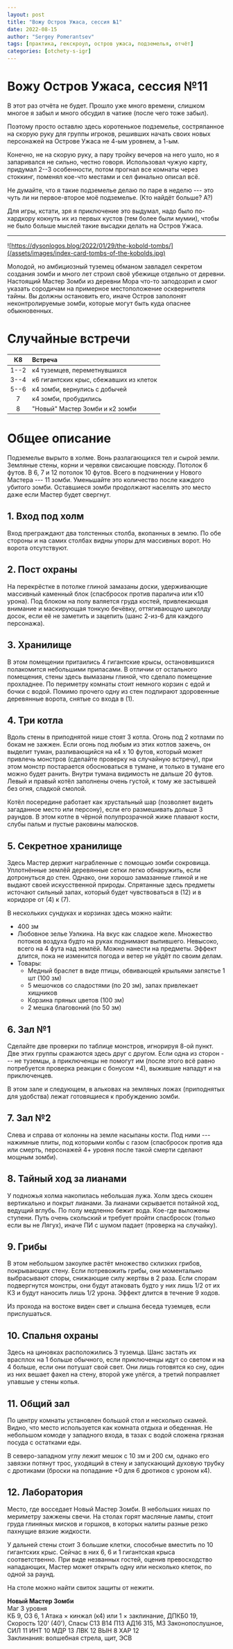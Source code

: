 ```yaml
---
layout: post
title: "Вожу Остров Ужаса, сессия №1"
date: 2022-08-15
author: "Sergey Pomerantsev"
tags: [практика, гекскроул, остров ужаса, подземелья, отчёт]
categories: [otchety-s-igr]
---
```


# Вожу Остров Ужаса, сессия №11

В этот раз отчёта не будет. Прошло уже много времени, слишком многое я забыл и много обсудил в чатике (после чего тоже забыл).

Поэтому просто оставлю здесь коротенькое подземелье, состряпанное на скорую руку для группы игроков, решивших начать своих новых персонажей на Острове Ужаса не 4-ым уровнем, а 1-ым.

Конечно, не на скорую руку, а пару тройку вечеров на него ушло, но я запаривался не сильно, честно говоря. Использовал чужую карту, придумал 2--3 особенности, потом прогнал все комнаты через стоккинг, поменял кое-что местами и сел финально описал всё.

Не думайте, что я такие подземелье делаю по паре в неделю --- это чуть ли ни первое-второе моё подземелье. (Кто найдёт больше? А?)

Для игры, кстати, зря я приключение это выдумал, надо было по-хардкору кокнуть их из первых кустов (тем более были мумии), чтобы не было больше мыслей такие высадки делать на Остров Ужаса.

---

![https://dysonlogos.blog/2022/01/29/the-kobold-tombs/](/assets/images/index-card-tombs-of-the-kobolds.jpg)

Молодой, но амбициозный туземец обманом завладел секретом создания зомби и много лет строил своё убежище отдельно от деревни. Настоящий Мастер Зомби из деревни Мора что-то заподозрил и смог указать сородичам на примерное местоположение осквернителя тайны. Вы должны остановить его, иначе Остров заполонят неконтролируемые зомби, которые могут быть куда опаснее обыкновенных.

# Случайные встречи

| К8   | Встреча  |
| :---:|:-------- |
| 1--2 | к4 туземцев, переметнувшихся |
| 3--4 | к6 гигантских крыс, сбежавших из клеток |
| 5--6 | к4 зомби, вернулись с добычей |
| 7    | к4 зомби, пробудились |
| 8    | "Новый" Мастер Зомби и к2 зомби |

# Общее описание

Подземелье вырыто в холме. Вонь разлагающихся тел и сырой земли. Земляные стены, корни и червяки свисающие повсюду. Потолок 6 футов. В 6, 7 и 12 потолок 10 футов. Всего в подчинении у Нового Мастера --- 11 зомби. Уменьшайте это количество после каждого убитого зомби. Оставшиеся зомби продолжают населять это место даже если Мастер будет свергнут.

## 1. Вход под холм

Вход преграждают два толстенных столба, вкопанных в землю. По обе стороны и на самих столбах видны упоры для массивных ворот. Но ворота отсутствуют.

## 2. Пост охраны

На перекрёстке в потолке глиной замазаны доски, удерживающие массивный каменный блок (спасбросок против паралича или к10 урона). Под блоком на полу валяется груда костей, привлекающая внимание и маскирующая тонкую бечёвку, оттягивающую щеколду досок, если её не заметить и зацепить (шанс 2-из-6 для каждого персонажа).

## 3. Хранилище

В этом помещении притаились 4 гигантские крысы, остановившихся полакомится небольшими припасами. В отличии от остального помещения, стены здесь вымазаны глиной, что сделало помещение прохладнее. По периметру комнаты стоит немного корзин с едой и бочки с водой. Помимо прочего одну из стен подпирают здоровенные деревянные ворота, снятые со входа в (1).

## 4. Три котла

Вдоль стены в приподнятой нише стоят 3 котла. Огонь под 2 котлами по бокам не зажжен. Если огонь под любым из этих котлов зажечь, он выделит туман, разливающийся на к4 x 10 футов, который может привлечь монстров (сделайте проверку на случайную встречу), при этом монстр постарается обосноваться в тумане, и только в тумане его можно будет ранить. Внутри тумана видимость не дальше 20 футов. Левый и правый котёл заполнены очень густой, к тому же застывшей без огня, сладкой смолой.

Котёл посередине работает как хрустальный шар (позволяет видеть загаданное место или персону), если его размешивать дольше 3 раундов. В этом котле в чёрной полупрозрачной жиже плавают кости, слубы пальм и пустые раковины малюсков.

## 5. Секретное хранилище

Здесь Мастер держит награбленные с помощью зомби сокровища. Уплотнённые землёй деревянные сетки легко обнаружить, если дотронуться до стен. Однако, они хорошо замазанные глиной и не выдают своей искусственной природы. Спрятанные здесь предметы источают сильный запах, который будет чувствоваться в (12) и в коридоре от (4) к (7).

В нескольких сундуках и корзинах здесь можно найти:

- 400 зм
- Любовное зелье Уэлкина. На вкус как сладкое желе. Множество потоков воздуха будто на руках поднимают выпившего. Невысоко, всего на 4 фута над землёй. Можно нанести на предметы. Эффект длится, пока не изменится погода и ветер не уйдёт по своим делам. 
- Товары:
	- Медный браслет в виде птицы, обвивающей крыльями запястье 1 шт (100 зм)
	- 5 мешочков со сладостями (по 20 зм), запах привлекает хищников
	- Корзина пряных цветов (100 зм)
	- 2 мешка благовоний (по 50 зм)

## 6. Зал №1

Сделайте две проверки по таблице монстров, игнорируя 8-ой пункт. Две этих группы сражаются здесь друг с другом. Если одна из сторон --- не туземцы, а приключенцы не помогут им (после этого всё равно потребуется проверка реакции с бонусом +4), выжившие нападут и на приключенцев.

В этом зале и следующем, в альковах на земляных ложах (приподнятых для удобства) лежат готовящиеся к пробуждению зомби.

## 7. Зал №2

Слева и справа от колонны на земле насыпаны кости. Под ними --- нажимные плиты, под которыми колбы с газом (спасбросок против яда или смерть, персонажей 4+ уровня после такой смерти сделают мощным зомби).

## 8. Тайный ход за лианами

У подножья холма накопилась небольшая лужа. Холм здесь скошен вертикально и покрыт лианами. За лианами скрывается потайной ход, ведущий вглубь. По полу медленно бежит вода. Кое-где выложены ступени. Путь очень скольский и требует пройти спасбросок (только если вы не Лягух), иначе ПИ с шумом падает (проверка на случайку).

## 9. Грибы

В этом небольшом закоулке растёт множество склизких грибов, покрывающих стену. Если потревожить грибы, они моментально выбрасывают споры, снижающие силу жертвы в 2 раза. Если спорам подвергнутся монстры, они будут атаковать будто у них лишь 1/2 от их КЗ и будут наносить лишь 1/2 урона. Эффект длится в течение 9 ходов.

Из прохода на востоке виден свет и слышна беседа туземцев, если прислушаться.

## 10. Спальня охраны

Здесь на циновках расположились 3 туземца. Шанс застать их врасплох на 1 больше обычного, если приключенцы идут со светом и на 4 больше, если они потушат свой свет. Они лишь готовятся ко сну, один из них вешает факел на стену, второй уже улёгся, а третий поправляет упавшые у стены копья.

## 11. Общий зал

По центру комнаты установлен большой стол и несколько скамей. Видно, что место используется как комната отдыха и обеденная. Не небольшом комоде у западного входа, в тазах с водой сложена грязная посуда с остатками еды.

В северо-западном углу лежит мешок с 10 зм и 200 см, однако его завязки потянут трос, уходящий в стену и запускающий духовую трубку с дротиками (броски на попадание +0 для 6 дротиков с уроном к4).

## 12. Лаборатория

Место, где восседает Новый Мастер Зомби. В небольших нишах по мериметру зажжены свечи. На столах горят масляные лампы, стоит груда глиняных мисков и горшков, в которых налиты разные резко пахнущие вязкие жидкости.

У дальней стены стоит 3 большие клетки, способные вместить по 10 гигантских крыс. Сейчас в них 6, 6 и 1 гигантская крыса соответственно. При виде незванных гостей, оценив превосходство нападающих, Мастер может открыть одну или несколько клеток, по одной за раунд.

На столе можно найти свиток защиты от нежити.

**Новый Мастер Зомби**  
Маг 3 уровня  
КБ 9, ОЗ 6, 1 Атака × кинжал (к4) или 1 × заклинание, ДПКБ0 19, Скорость 120' (40'), Спасы С13 В14 П13 АД16 З15, МЗ Законопослушное, СИЛ 11 ИНТ 10 МДР 13 ЛВК 12 ВЫН 8 ХАР 12  
Заклинания: волшебная стрела, щит, ЭСВ
